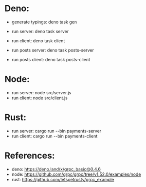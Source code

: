 # Deno:

- generate typings: deno task gen
- run server: deno task server
- run client: deno task client

- run posts server: deno task posts-server
- run posts client: deno task posts-client

# Node:

- run server: node src/server.js
- run client: node src/client.js

# Rust:

- run server: cargo run --bin payments-server
- run client: cargo run --bin payments-client

# References:

- deno: https://deno.land/x/grpc_basic@0.4.6
- node: https://github.com/grpc/grpc/tree/v1.52.0/examples/node
- rust: https://github.com/letsgetrusty/grpc_example

